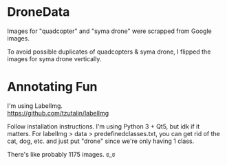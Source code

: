 # DroneData

Images for "quadcopter" and "syma drone" were scrapped from Google images.  

To avoid possible duplicates of quadcopters & syma drone, I flipped the images for syma drone vertically.  



# Annotating Fun

I'm using LabelImg.  
https://github.com/tzutalin/labelImg

Follow installation instructions. I'm using Python 3 + Qt5, but idk if it matters.
For labelImg > data > predefinedclasses.txt, you can get rid of the cat, dog, etc. and just put "drone" since we're only having 1 class.

There's like probably 1175 images.  ಠ_ಠ
